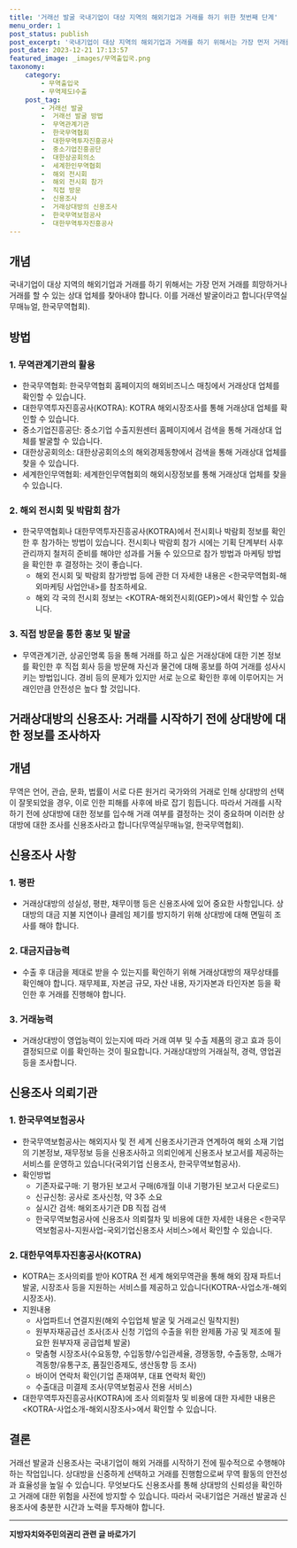```yaml
---
title: '거래선 발굴 국내기업이 대상 지역의 해외기업과 거래를 하기 위한 첫번째 단계'
menu_order: 1
post_status: publish
post_excerpt: '국내기업이 대상 지역의 해외기업과 거래를 하기 위해서는 가장 먼저 거래를 희망하거나 거래를 할 수 있는 상대 업체를 찾아내야 합니다. 이를 거래선 발굴이라고 합니다 무역실무매뉴얼, 한국무역협회 .'
post_date: 2023-12-21 17:13:57
featured_image: _images/무역출입국.png
taxonomy:
    category:
        - 무역출입국
        - 무역제도Ⅰ수출
    post_tag:
        - 거래선 발굴
        -  거래선 발굴 방법
        -  무역관계기관
        -  한국무역협회
        -  대한무역투자진흥공사
        -  중소기업진흥공단
        -  대한상공회의소
        -  세계한인무역협회
        -  해외 전시회
        -  해외 전시회 참가
        -  직접 방문
        -  신용조사
        -  거래상대방의 신용조사
        -  한국무역보험공사
        -  대한무역투자진흥공사
---
```



## 개념
국내기업이 대상 지역의 해외기업과 거래를 하기 위해서는 가장 먼저 거래를 희망하거나 거래를 할 수 있는 상대 업체를 찾아내야 합니다. 이를 거래선 발굴이라고 합니다(무역실무매뉴얼, 한국무역협회).

## 방법
### 1. 무역관계기관의 활용
- 한국무역협회: 한국무역협회 홈페이지의 해외비즈니스 매칭에서 거래상대 업체를 확인할 수 있습니다.
- 대한무역투자진흥공사(KOTRA): KOTRA 해외시장조사를 통해 거래상대 업체를 확인할 수 있습니다.
- 중소기업진흥공단: 중소기업 수출지원센터 홈페이지에서 검색을 통해 거래상대 업체를 발굴할 수 있습니다.
- 대한상공회의소: 대한상공회의소의 해외경제동향에서 검색을 통해 거래상대 업체를 찾을 수 있습니다.
- 세계한인무역협회: 세계한인무역협회의 해외시장정보를 통해 거래상대 업체를 찾을 수 있습니다.

### 2. 해외 전시회 및 박람회 참가
- 한국무역협회나 대한무역투자진흥공사(KOTRA)에서 전시회나 박람회 정보를 확인한 후 참가하는 방법이 있습니다. 전시회나 박람회 참가 시에는 기획 단계부터 사후 관리까지 철저히 준비를 해야만 성과를 거둘 수 있으므로 참가 방법과 마케팅 방법을 확인한 후 결정하는 것이 좋습니다.
   - 해외 전시회 및 박람회 참가방법 등에 관한 더 자세한 내용은 <한국무역협회-해외마케팅 사업안내>를 참조하세요.
   - 해외 각 국의 전시회 정보는 <KOTRA-해외전시회(GEP)>에서 확인할 수 있습니다.

### 3. 직접 방문을 통한 홍보 및 발굴
- 무역관계기관, 상공인명록 등을 통해 거래를 하고 싶은 거래상대에 대한 기본 정보를 확인한 후 직접 회사 등을 방문해 자신과 물건에 대해 홍보를 하여 거래를 성사시키는 방법입니다. 경비 등의 문제가 있지만 서로 눈으로 확인한 후에 이루어지는 거래인만큼 안전성은 높다 할 것입니다.

## 거래상대방의 신용조사: 거래를 시작하기 전에 상대방에 대한 정보를 조사하자

## 개념
무역은 언어, 관습, 문화, 법률이 서로 다른 원거리 국가와의 거래로 인해 상대방의 선택이 잘못되었을 경우, 이로 인한 피해를 사후에 바로 잡기 힘듭니다. 따라서 거래를 시작하기 전에 상대방에 대한 정보를 입수해 거래 여부를 결정하는 것이 중요하며 이러한 상대방에 대한 조사를 신용조사라고 합니다(무역실무매뉴얼, 한국무역협회).

## 신용조사 사항
### 1. 평판
- 거래상대방의 성실성, 평판, 채무이행 등은 신용조사에 있어 중요한 사항입니다. 상대방의 대금 지불 지연이나 클레임 제기를 방지하기 위해 상대방에 대해 면밀히 조사를 해야 합니다.
 
### 2. 대금지급능력
- 수출 후 대금을 제대로 받을 수 있는지를 확인하기 위해 거래상대방의 재무상태를 확인해야 합니다. 재무제표, 자본금 규모, 자산 내용, 자기자본과 타인자본 등을 확인한 후 거래를 진행해야 합니다.

### 3. 거래능력
- 거래상대방이 영업능력이 있는지에 따라 거래 여부 및 수출 제품의 광고 효과 등이 결정되므로 이를 확인하는 것이 필요합니다. 거래상대방의 거래실적, 경력, 영업권 등을 조사합니다.

## 신용조사 의뢰기관
### 1. 한국무역보험공사
- 한국무역보험공사는 해외지사 및 전 세계 신용조사기관과 연계하여 해외 소재 기업의 기본정보, 재무정보 등을 신용조사하고 의뢰인에게 신용조사 보고서를 제공하는 서비스를 운영하고 있습니다(국외기업 신용조사, 한국무역보험공사).
- 확인방법
   - 기존자료구매: 기 평가된 보고서 구매(6개월 이내 기평가된 보고서 다운로드)
   - 신규신청: 공사로 조사신청, 약 3주 소요
   - 실시간 검색: 해외조사기관 DB 직접 검색
   - 한국무역보험공사에 신용조사 의뢰절차 및 비용에 대한 자세한 내용은 <한국무역보험공사-지원사업-국외기업신용조사 서비스>에서 확인할 수 있습니다.

### 2. 대한무역투자진흥공사(KOTRA)
- KOTRA는 조사의뢰를 받아 KOTRA 전 세계 해외무역관을 통해 해외 잠재 파트너 발굴, 시장조사 등을 지원하는 서비스를 제공하고 있습니다(KOTRA-사업소개-해외시장조사).
- 지원내용
   - 사업파트너 연결지원(해외 수입업체 발굴 및 거래교신 밀착지원)
   - 원부자재공급선 조사(조사 신청 기업의 수출을 위한 완제품 가공 및 제조에 필요한 원부자재 공급업체 발굴)
   - 맞춤형 시장조사(수요동향, 수입동향/수입관세율, 경쟁동향, 수출동향, 소매가격동향/유통구조, 품질인증제도, 생산동향 등 조사)
   - 바이어 연락처 확인(기업 존재여부, 대표 연락처 확인)
   - 수출대금 미결제 조사(무역보험공사 전용 서비스)
- 대한무역투자진흥공사(KOTRA)에 조사 의뢰절차 및 비용에 대한 자세한 내용은 <KOTRA-사업소개-해외시장조사>에서 확인할 수 있습니다.

## 결론
거래선 발굴과 신용조사는 국내기업이 해외 거래를 시작하기 전에 필수적으로 수행해야 하는 작업입니다. 상대방을 신중하게 선택하고 거래를 진행함으로써 무역 활동의 안전성과 효율성을 높일 수 있습니다. 무엇보다도 신용조사를 통해 상대방의 신뢰성을 확인하고 거래에 대한 위험을 사전에 방지할 수 있습니다. 따라서 국내기업은 거래선 발굴과 신용조사에 충분한 시간과 노력을 투자해야 합니다.
<!-- wp:separator -->
<hr class="wp-block-separator has-alpha-channel-opacity"/>
<!-- /wp:separator -->

<!-- wp:group {"backgroundColor":"base","layout":{"type":"constrained"}} -->
<div class="wp-block-group has-base-background-color has-background"><!-- wp:paragraph {"align":"center","fontSize":"medium"} -->
<p class="has-text-align-center has-large-font-size"><strong>지방자치와주민의권리 관련 글 바로가기</strong></p>
<!-- /wp:paragraph -->


<!-- wp:latest-posts
{"categories":[{"id":7159,"count":19,"description":"","link":"https://uknowlaw.com/category/%ec%a7%80%eb%b0%a9%ec%9e%90%ec%b9%98%ec%99%80%ec%a3%bc%eb%af%bc%ec%9d%98%ea%b6%8c%eb%a6%ac/","name":"지방자치와주민의권리","slug":"지방자치와주민의권리","taxonomy":"category","parent":0,"meta":[],"_links":{"self":[{"href":"https://uknowlaw.com/wp-json/wp/v2/categories/7159"}],"collection":[{"href":"https://uknowlaw.com/wp-json/wp/v2/categories"}],"about":[{"href":"https://uknowlaw.com/wp-json/wp/v2/taxonomies/category"}],"wp:post_type":[{"href":"https://uknowlaw.com/wp-json/wp/v2/posts?categories=7159"}],"curies":[{"name":"wp","href":"https://api.w.org/{rel}","templated":true}]}}],"postsToShow":100,"excerptLength":28,"postLayout":"grid","columns":2,"featuredImageAlign":"left","featuredImageSizeSlug":"large","fontSize":"small"} /--></div>
<!-- /wp:group -->